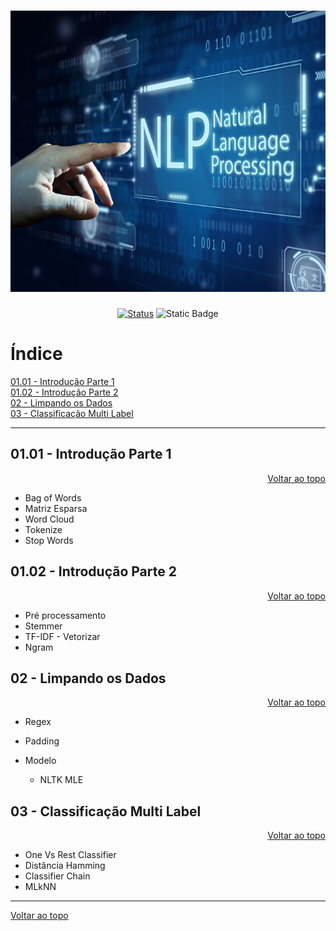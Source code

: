 <a id="topo"></a>
<h1 align="center">
  <img src="../image/pln.png" alt="machine-learning" width=720px height=450px >
  <br>
  <!-- Estudo de Caso -->
</h1>

<div align="center">

<!-- [![Status](https://img.shields.io/badge/version-1.0-blue)]() -->
[![Status](https://img.shields.io/badge/status-active-success.svg)]()
![Static Badge](https://img.shields.io/badge/NLP-blue)

</div>

# Índice

[01.01 - Introdução Parte 1](#1.1)<br>
[01.02 - Introdução Parte 2](#1.2)<br>
[02 - Limpando os Dados](#2)<br>
[03 - Classificação Multi Label](#3)<br>


***

<a id="1.1"></a>

## 01.01 - Introdução Parte 1

<div align="right">
    <a href="#topo">Voltar ao topo</a>
</div>

* Bag of Words
* Matriz Esparsa
* Word Cloud
* Tokenize
* Stop Words


<a id="1.2"></a>

## 01.02 - Introdução Parte 2

<div align="right">
    <a href="#topo">Voltar ao topo</a>
</div>

* Pré processamento
* Stemmer
* TF-IDF - Vetorizar 
* Ngram


<a id="2"></a>

## 02 - Limpando os Dados

<div align="right">
    <a href="#topo">Voltar ao topo</a>
</div>


* Regex
* Padding

* Modelo
  * NLTK MLE

<a id="3"></a>

## 03 - Classificação Multi Label

<div align="right">
    <a href="#topo">Voltar ao topo</a>
</div>

* One Vs Rest Classifier
* Distância Hamming
* Classifier Chain
* MLkNN



***
<div align="left">
    <a href="#topo">Voltar ao topo</a>
</div>
